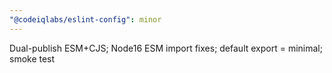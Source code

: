 ```yaml
---
"@codeiqlabs/eslint-config": minor
---
```


Dual-publish ESM+CJS; Node16 ESM import fixes; default export = minimal; smoke test